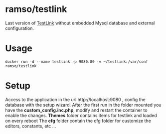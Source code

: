 # ramso/testlink

Last version of [TestLink](http://testlink.org/) without embedded Mysql database and external configuration.
# Usage
`docker run -d --name testlink -p 9080:80 -v ~/testlink:/var/conf ramso/testlink`

# Setup
Access to the application in the url http://localhost:9080 , config the database with the setup wizard. 
After the first run in the folder mounted you have the **custom_config.inc.php**, modify and restart the container to enable the changes.
**Themes** folder contains items for testlink and loaded on every reboot
The **cfg** folder contain the cfg folder for customize the editors, constants, etc ...
